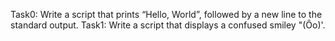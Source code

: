 Task0: Write a script that prints “Hello, World”, followed by a new line to the standard output.
Task1: Write a script that displays a confused smiley "(Ôo)'.
